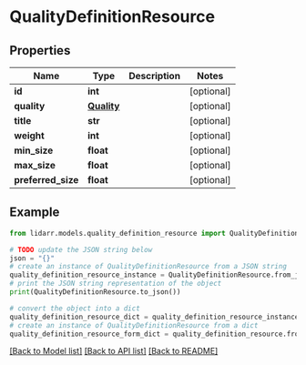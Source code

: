 # QualityDefinitionResource


## Properties

Name | Type | Description | Notes
------------ | ------------- | ------------- | -------------
**id** | **int** |  | [optional] 
**quality** | [**Quality**](Quality.md) |  | [optional] 
**title** | **str** |  | [optional] 
**weight** | **int** |  | [optional] 
**min_size** | **float** |  | [optional] 
**max_size** | **float** |  | [optional] 
**preferred_size** | **float** |  | [optional] 

## Example

```python
from lidarr.models.quality_definition_resource import QualityDefinitionResource

# TODO update the JSON string below
json = "{}"
# create an instance of QualityDefinitionResource from a JSON string
quality_definition_resource_instance = QualityDefinitionResource.from_json(json)
# print the JSON string representation of the object
print(QualityDefinitionResource.to_json())

# convert the object into a dict
quality_definition_resource_dict = quality_definition_resource_instance.to_dict()
# create an instance of QualityDefinitionResource from a dict
quality_definition_resource_form_dict = quality_definition_resource.from_dict(quality_definition_resource_dict)
```
[[Back to Model list]](../README.md#documentation-for-models) [[Back to API list]](../README.md#documentation-for-api-endpoints) [[Back to README]](../README.md)


